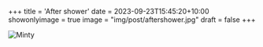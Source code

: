+++
title = 'After shower'
date = 2023-09-23T15:45:20+10:00
showonlyimage = true
image = "img/post/aftershower.jpg"
draft = false
+++

![Minty](/img/post/aftershower.jpg)
